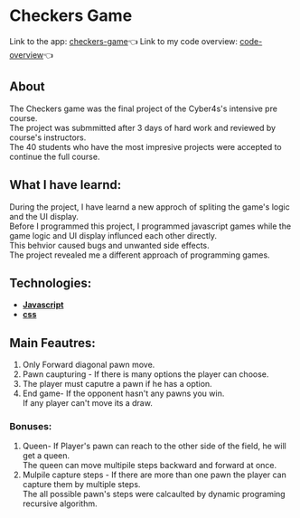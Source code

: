 # Checkers Game

Link to the app: [checkers-game](https://eloquent-meerkat-846f76.netlify.app/):point_left: 
Link to my code overview: [code-overview](https://drive.google.com/drive/folders/1tebwAWbhXOqbhLWqo7rVBgRXDMgSyQe0?usp=sharing):point_left:

## About
The Checkers game was the final project of the Cyber4s's intensive pre course. \
The project was submmitted after 3 days of hard work and reviewed by course's instructors. \
The 40 students who have the most impresive projects were accepted to continue the full course. 

## What I have learnd:
During the project, I have learnd a new approch of spliting the game's logic and the UI display. \
Before I programmed this project, I programmed javascript games while the game logic and UI display influnced each other directly. \
This behvior caused bugs and unwanted side effects. \
The project revealed me a different approach of programming games.
 
## Technologies:
- **[Javascript](https://www.javascript.com/)**
- **[css](https://www.npmjs.com/package/sass)**

## Main Feautres: ##
1. Only Forward diagonal pawn move.
2. Pawn caupturing - If there is many options the player can choose.
3. The player must caputre a pawn if he has a option.
4. End game- If the opponent hasn't any pawns you win.\
If any player can't move its a draw.

### Bonuses:
1. Queen- If Player's pawn can reach to the other side of the field, he will get a queen. \
The queen can move multipile steps backward and forward at once. 
2. Mulpile capture steps - If there are more than one pawn the player can capture them by multiple steps. \
The all possible pawn's steps were calcaulted by dynamic programing recursive algorithm.






